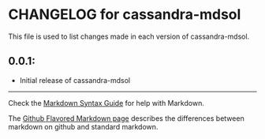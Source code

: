 # CHANGELOG for cassandra-mdsol

This file is used to list changes made in each version of cassandra-mdsol.

## 0.0.1:

* Initial release of cassandra-mdsol

- - - 
Check the [Markdown Syntax Guide](http://daringfireball.net/projects/markdown/syntax) for help with Markdown.

The [Github Flavored Markdown page](http://github.github.com/github-flavored-markdown/) describes the differences between markdown on github and standard markdown.
